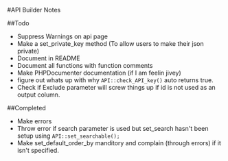 #API Builder Notes

##Todo

- Suppress Warnings on api page
- Make a set_private_key method (To allow users to make their json private)
- Document in README
- Document all functions with function comments
- Make PHPDocumenter documentation (if I am feelin jivey)
- figure out whats up with why `API::check_API_key()` auto returns true.
- Check if Exclude parameter will screw things up if id is not used as an output column.

##Completed

- Make errors
- Throw error if search parameter is used but set_search hasn't been setup using `API::set_searchable();`
- Make set_default_order_by manditory and complain (through errors) if it isn't specified.